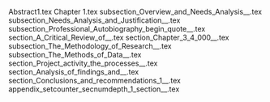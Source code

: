 Abstract1.tex
Chapter 1.tex
subsection_Overview_and_Needs_Analysis__.tex
subsection_Needs_Analysis_and_Justification__.tex
subsection_Professional_Autobiography_begin_quote__.tex
section_A_Critical_Review_of__.tex
section_Chapter_3_4_000__.tex
subsection_The_Methodology_of_Research__.tex
subsection_The_Methods_of_Data__.tex
section_Project_activity_the_processes__.tex
section_Analysis_of_findings_and__.tex
section_Conclusions_and_recommendations_1__.tex
appendix_setcounter_secnumdepth_1_section__.tex
